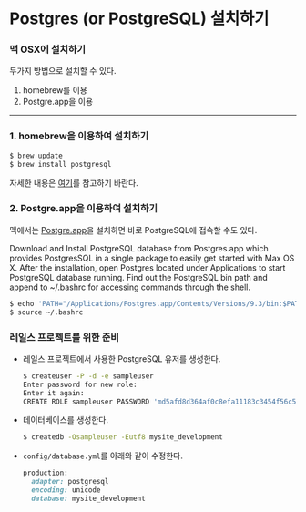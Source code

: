 # Postgres \(or PostgreSQL\) 설치하기

### 맥 OSX에 설치하기

두가지 방법으로 설치할 수 있다.

1. homebrew를 이용
2. Postgre.app을 이용

---

### 1. homebrew을 이용하여 설치하기

```bash
$ brew update
$ brew install postgresql
```

자세한 내용은 [여기](http://www.moncefbelyamani.com/how-to-install-postgresql-on-a-mac-with-homebrew-and-lunchy/)를 참고하기 바란다.

### 2. Postgre.app을 이용하여 설치하기

맥에서는 [Postgre.app](http://postgresapp.com)을 설치하면 바로 PostgreSQL에 접속할 수도 있다.

Download and Install PostgreSQL database from Postgres.app which provides PostgresSQL in a single package to easily get started with Max OS X. After the installation, open Postgres located under Applications to start PostgreSQL database running. Find out the PostgreSQL bin path and append to ~/.bashrc for accessing commands through the shell.

```bash
$ echo 'PATH="/Applications/Postgres.app/Contents/Versions/9.3/bin:$PATH"' >> ~/.bashrc
$ source ~/.bashrc
```

### 레일스 프로젝트를 위한 준비

* 레일스 프로젝트에서 사용한 PostgreSQL 유저를 생성한다.

  ```bash
  $ createuser -P -d -e sampleuser
  Enter password for new role:
  Enter it again:
  CREATE ROLE sampleuser PASSWORD 'md5afd8d364af0c8efa11183c3454f56c52' NOSUPERUSER CREATEDB NOCREATEROLE INHERIT LOGIN;
  ```

* 데이터베이스를 생성한다.

  ```bash
  $ createdb -Osampleuser -Eutf8 mysite_development
  ```


* `config/database.yml`를 아래와 같이 수정한다.

  ```ruby
  production:
    adapter: postgresql
    encoding: unicode
    database: mysite_development
  ```



